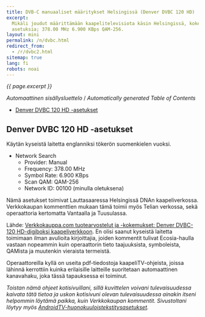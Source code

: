```yaml
---
title: DVB-C manuaaliset määritykset Helsingissä (Denver DVBC 120 HD)
excerpt:
  Mikäli joudut määrittämään kaapelitelevisiota käsin Helsingissä, kokeile näitä
  asetuksia; 378.00 MHz 6.900 KBps QAM-256.
layout: mini
permalink: /n/dvbc.html
redirect_from:
  - /r/dvbc2.html
sitemap: true
lang: fi
robots: noai
---
```


_{{ page.excerpt }}_

<!-- editorconfig-checker-disable -->
<!-- prettier-ignore-start -->

<!-- START doctoc generated TOC please keep comment here to allow auto update -->
<!-- DON'T EDIT THIS SECTION, INSTEAD RE-RUN doctoc TO UPDATE -->
<em lang="fi">Automaattinen sisällysluettelo</em> / <em lang="en">Automatically generated Table of Contents</em>

- [Denver DVBC 120 HD -asetukset](#denver-dvbc-120-hd--asetukset)

<!-- END doctoc generated TOC please keep comment here to allow auto update -->

<!-- prettier-ignore-end -->
<!-- editorconfig-checker-enable -->

<div lang="fi">

## Denver DVBC 120 HD -asetukset

Käytän kyseistä laitetta englanniksi tökerön suomenkielen vuoksi.

- Network Search
  - Provider: Manual
  - Frequency: 378.00 MHz
  - Symbol Rate: 6.900 KBps
  - Scan QAM: QAM-256
  - Network ID: 00100 (minulla oletuksena)

Nämä asetukset toimivat Lauttasaaressa Helsingissä DNAn kaapeliverkossa.
Verkkokaupan kommenttien mukaan tämä toimii myös Telian verkossa, sekä
operaattoria kertomatta Vantaalla ja Tuusulassa.

Lähde:
[Verkkokauppa.com tuotearvostelut ja -kokemukset: Denver DVBC-120 HD-digiboksi kaapeliverkkoon](https://www.verkkokauppa.com/fi/product/918427/Denver-DVBC-120-HD-digiboksi-kaapeliverkkoon/reviews?sort=rating).
En olisi saanut kyseistä laitetta toimimaan ilman avulioita kirjoittajia, joiden
kommentit tulivat Ecosia-haulla vastaan nopeammin kuin operaattorin tieto
taajuuksista, symboleista, QAMista ja muutenkin vieraista termeistä.

Operaattoreilla kyllä on useita pdf-tiedostoja kaapeliTV-ohjeista, joissa
lähinnä kerrottiin kuinka erilaisille laitteille suoritetaan automaattinen
kanavahaku, joka tässä tapauksessa ei toiminut.

_Toistan nämä ohjeet kotisivuillani, sillä kuvittelen voivani tulevaisuudessa
kaivata tätä tietoa ja uskon kotisivuni olevan tulevaisuudessa ainakin itseni
helpommin löytämä paikka, kuin Verkkokaupan kommentit. Sivustoltani löytyy myös
[AndroidTV-huonokuuloistekstitysasetukset](/n/androidtv.html)._

